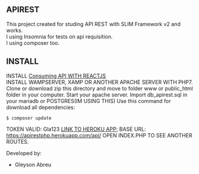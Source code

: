 ## APIREST
This project created for studing API REST with SLIM Framework v2 and works.<br>
I using Insomnia for tests on api requisition.<br>
I using composer too.<br>

## INSTALL
INSTALL [Consuming API WITH REACTJS](https://github.com/gleysonabreu/apirest-react)<br>
INSTALL WAMPSERVER, XAMP OR ANOTHER APACHE SERVER WITH PHP7.
Clone or download zip this directory and move to folder www or public_html folder in your computer.
Start your apache server.
Import db_apirest.sql in your mariadb or POSTGRES(IM USING THIS)
Use this command for download all dependencies:
```
$ composer update
```
TOKEN VALID: Gla123
[LINK TO HEROKU APP](https://apirestphp.herokuapp.com/api/users/all/Gla123);
BASE URL: https://apirestphp.herokuapp.com/api/
OPEN INDEX.PHP TO SEE ANOTHER ROUTES.

Developed by:
- Gleyson Abreu